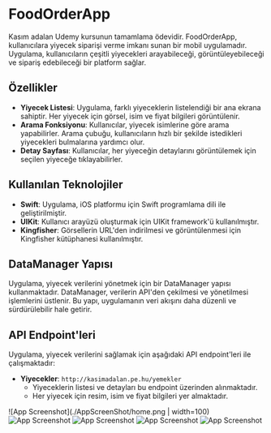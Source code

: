 # FoodOrderApp
Kasım adalan Udemy kursunun tamamlama ödevidir.
FoodOrderApp, kullanıcılara yiyecek siparişi verme imkanı sunan bir mobil uygulamadır. Uygulama, kullanıcıların çeşitli yiyecekleri arayabileceği, görüntüleyebileceği ve sipariş edebileceği bir platform sağlar. 

## Özellikler

- **Yiyecek Listesi**: Uygulama, farklı yiyeceklerin listelendiği bir ana ekrana sahiptir. Her yiyecek için görsel, isim ve fiyat bilgileri görüntülenir.
- **Arama Fonksiyonu**: Kullanıcılar, yiyecek isimlerine göre arama yapabilirler. Arama çubuğu, kullanıcıların hızlı bir şekilde istedikleri yiyecekleri bulmalarına yardımcı olur.
- **Detay Sayfası**: Kullanıcılar, her yiyeceğin detaylarını görüntülemek için seçilen yiyeceğe tıklayabilirler.

## Kullanılan Teknolojiler

- **Swift**: Uygulama, iOS platformu için Swift programlama dili ile geliştirilmiştir.
- **UIKit**: Kullanıcı arayüzü oluşturmak için UIKit framework'ü kullanılmıştır.
- **Kingfisher**: Görsellerin URL'den indirilmesi ve görüntülenmesi için Kingfisher kütüphanesi kullanılmıştır.

## DataManager Yapısı
Uygulama, yiyecek verilerini yönetmek için bir DataManager yapısı kullanmaktadır. DataManager, verilerin API'den çekilmesi ve yönetilmesi işlemlerini üstlenir. Bu yapı, uygulamanın veri akışını daha düzenli ve sürdürülebilir hale getirir.

## API Endpoint'leri
Uygulama, yiyecek verilerini sağlamak için aşağıdaki API endpoint'leri ile çalışmaktadır:

- **Yiyecekler**: `http://kasimadalan.pe.hu/yemekler`
  - Yiyeceklerin listesi ve detayları bu endpoint üzerinden alınmaktadır.
  - Her yiyecek için resim, isim ve fiyat bilgileri yer almaktadır.

![App Screenshot](./AppScreenShot/home.png | width=100)
![App Screenshot](./AppScreenShot/detail.png)
![App Screenshot](./AppScreenShot/cart.png)
![App Screenshot](./AppScreenShot/filter.png)
![App Screenshot](./AppScreenShot/added.png)

